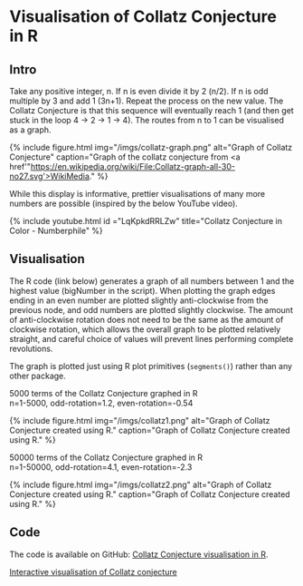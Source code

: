 # Visualisation of Collatz Conjecture in R

## Intro

Take any positive integer, n. If n is even divide it by 2 (n/2). If n is odd multiple by 3 and add 1 (3n+1). Repeat the process on the new value. The Collatz Conjecture is that this sequence will eventually reach 1 (and then get stuck in the loop 4 -> 2 -> 1 -> 4). The routes from n to 1 can be visualised as a graph.

{% include figure.html img="/imgs/collatz-graph.png" alt="Graph of Collatz Conjecture" caption="Graph of the collatz conjecture from <a href'"https://en.wikipedia.org/wiki/File:Collatz-graph-all-30-no27.svg'>WikiMedia</a>." %}

While this display is informative, prettier visualisations of many more numbers are possible (inspired by the below YouTube video).

{% include youtube.html id ="LqKpkdRRLZw" title="Collatz Conjecture in Color - Numberphile" %}

## Visualisation

The R code (link below) generates a graph of all numbers between 1 and the highest value (bigNumber in the script). When plotting the graph edges ending in an even number are plotted slightly anti-clockwise from the previous node, and odd numbers are plotted slightly clockwise. The amount of anti-clockwise rotation does not need to be the same as the amount of clockwise rotation, which allows the overall graph to be plotted relatively straight, and careful choice of values will prevent lines performing complete revolutions.

The graph is plotted just using R plot primitives (`segments()`) rather than any other package.

5000 terms of the Collatz Conjecture graphed in R  
n=1-5000, odd-rotation=1.2, even-rotation=-0.54

{% include figure.html img="/imgs/collatz1.png" alt="Graph of Collatz Conjecture created using R." caption="Graph of Collatz Conjecture created using R." %}

50000 terms of the Collatz Conjecture graphed in R  
n=1-50000, odd-rotation=4.1, even-rotation=-2.3

{% include figure.html img="/imgs/collatz2.png" alt="Graph of Collatz Conjecture created using R." caption="Graph of Collatz Conjecture created using R." %}

## Code

The code is available on GitHub: [Collatz Conjecture visualisation in R](https://github.com/edwbaker/collatz).

[Interactive visualisation of Collatz conjecture](https://shiny.ebaker.me.uk/shiny-collatz/)
